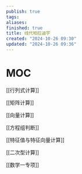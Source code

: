 ```yaml
---
publish: true
tags: 
aliases: 
finished: true
title: 线代帕拉迪宇
created: "2024-10-26 09:30"
updated: "2024-10-26 09:36"
---
```

# MOC

[[行列式计算]]

[[矩阵计算]]

[[向量计算]]

[[方程组判断]]

[[特征值与特征向量计算]]

[[二次型计算]]

[[数学一专项]]